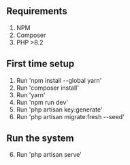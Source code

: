 ## Requirements
1. NPM
2. Composer
3. PHP >8.2

## First time setup
1. Run 'npm install --global yarn'
2. Run 'composer install'
3. Run 'yarn'
4. Run 'npm run dev'
5. Run 'php artisan key:generate'
6. Run 'php artisan migrate:fresh --seed'

## Run the system
6. Run 'php artisan serve'